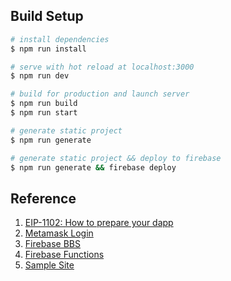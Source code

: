 ## Build Setup

``` bash
# install dependencies
$ npm run install

# serve with hot reload at localhost:3000
$ npm run dev

# build for production and launch server
$ npm run build
$ npm run start

# generate static project
$ npm run generate

# generate static project && deploy to firebase
$ npm run generate && firebase deploy
```

## Reference
1. [EIP-1102: How to prepare your dapp](https://medium.com/metamask/eip-1102-preparing-your-dapp-5027b2c9ed76)
2. [Metamask Login](https://www.toptal.com/ethereum/one-click-login-flows-a-metamask-tutorial)
3. [Firebase BBS](https://qiita.com/nacasora/items/713919f7a56024f5c59f)
4. [Firebase Functions](https://github.com/firebase/functions-samples)
5. [Sample Site](https://explorer.bounties.network/explorer)

